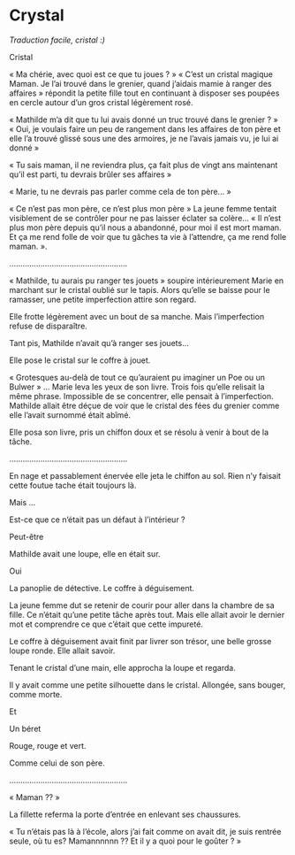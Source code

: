 # Crystal

*Traduction facile, cristal :)*


Cristal

« Ma chérie, avec quoi est ce que tu joues ? »
« C’est un cristal magique Maman. Je l’ai trouvé dans le grenier, quand j’aidais mamie à ranger des affaires » répondit la petite fille tout en continuant à disposer ses poupées en cercle autour d’un gros cristal légèrement rosé.

« Mathilde m’a dit que tu lui avais donné un truc trouvé dans le grenier ? »
« Oui, je voulais faire un peu de rangement dans les affaires de ton père et elle l’a trouvé glissé sous une des armoires, je ne l’avais jamais vu, je lui ai donné »

« Tu sais maman, il ne reviendra plus, ça fait plus de vingt ans maintenant qu’il est parti, tu devrais brûler ses affaires »

« Marie, tu ne devrais pas parler comme cela de ton père... »

« Ce n’est pas mon père, ce n’est plus mon père » La jeune femme tentait visiblement de se contrôler pour ne pas laisser éclater sa colère… « Il n’est plus mon père depuis qu’il nous a abandonné, pour moi il est mort maman. Et ça me rend folle de voir que tu gâches ta vie à l’attendre, ça me rend folle maman. ».

.....................................................

« Mathilde, tu aurais pu ranger tes jouets » soupire intérieurement Marie en marchant sur le cristal oublié sur le tapis. Alors qu’elle se baisse pour le ramasser, une petite imperfection attire son regard.

Elle frotte légèrement avec un bout de sa manche. Mais l’imperfection refuse de disparaître.

Tant pis, Mathilde n’avait qu’à ranger ses jouets…

Elle pose le cristal sur le coffre à jouet.

« Grotesques au-delà de tout ce qu’auraient pu imaginer un Poe ou un Bulwer » … Marie leva les yeux de son livre. Trois fois qu’elle relisait la même phrase. Impossible de se concentrer, elle pensait à l’imperfection. Mathilde allait être déçue de voir que le cristal des fées du grenier comme elle l’avait surnommé était abîmé.

Elle posa son livre, pris un chiffon doux et se résolu à venir à bout de la tâche.

.....................................................

En nage et passablement énervée elle jeta le chiffon au sol. Rien n’y faisait cette foutue tache était toujours là.

Mais …

Est-ce que ce n’était pas un défaut à l’intérieur ?

Peut-être

Mathilde avait une loupe, elle en était sur.

Oui

La panoplie de détective. Le coffre à déguisement.

La jeune femme dut se retenir de courir pour aller dans la chambre de sa fille. Ce n’était qu’une petite tâche après tout. Mais elle allait avoir le dernier mot et comprendre ce que c’était que cette impureté.

Le coffre à déguisement avait finit par livrer son trésor, une belle grosse loupe ronde. Elle allait savoir.

Tenant le cristal d’une main, elle approcha la loupe et regarda.

Il y avait comme une petite silhouette dans le cristal. Allongée, sans bouger, comme morte.

Et

Un béret

Rouge, rouge et vert.

Comme celui de son père.


.....................................................

« Maman ?? »

La fillette referma la porte d’entrée en enlevant ses chaussures.


« Tu n’étais pas là à l’école, alors j’ai fait comme on avait dit, je suis rentrée seule, où tu es? Mamannnnnn ??  Et il y a quoi pour le goûter ? »
